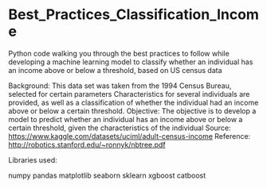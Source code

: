 # Best_Practices_Classification_Income
Python code walking you through the best practices to follow while developing a machine learning model to classify whether an individual has an income above or below a threshold, based on US census data


Background: This data set was taken from the 1994 Census Bureau, selected for certain parameters
Characteristics for several individuals are provided, as well as a classification of whether the individual had an income above or below a certain threshold.
Objective: The objective is to develop a model to predict whether an individual has an income above or below a certain threshold, given the characteristics of the individual
Source: https://www.kaggle.com/datasets/uciml/adult-census-income
Reference: http://robotics.stanford.edu/~ronnyk/nbtree.pdf

Libraries used:

numpy
pandas
matplotlib
seaborn
sklearn
xgboost
catboost

